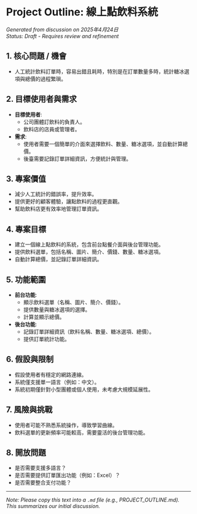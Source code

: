 # Project Outline: 線上點飲料系統

*Generated from discussion on 2025年4月24日*  
*Status: Draft - Requires review and refinement*

## 1. 核心問題 / 機會
*   人工統計飲料訂單時，容易出錯且耗時，特別是在訂單數量多時，統計糖冰選項與總價的過程繁瑣。

## 2. 目標使用者與需求
*   **目標使用者**: 
    - 公司團體訂飲料的負責人。
    - 飲料店的店員或管理者。
*   **需求**:
    - 使用者需要一個簡單的介面來選擇飲料、數量、糖冰選項，並自動計算總價。
    - 後臺需要記錄訂單詳細資訊，方便統計與管理。

## 3. 專案價值
*   減少人工統計的錯誤率，提升效率。
*   提供更好的顧客體驗，讓點飲料的過程更直觀。
*   幫助飲料店更有效率地管理訂單資訊。

## 4. 專案目標
*   建立一個線上點飲料的系統，包含前台點餐介面與後台管理功能。
*   提供飲料選單，包括名稱、圖片、簡介、價錢、數量、糖冰選項。
*   自動計算總價，並記錄訂單詳細資訊。

## 5. 功能範圍
*   **前台功能**:
    - 顯示飲料選單（名稱、圖片、簡介、價錢）。
    - 提供數量與糖冰選項的選擇。
    - 計算並顯示總價。
*   **後台功能**:
    - 記錄訂單詳細資訊（飲料名稱、數量、糖冰選項、總價）。
    - 提供訂單統計功能。

## 6. 假設與限制
*   假設使用者有穩定的網路連線。
*   系統僅支援單一語言（例如：中文）。
*   系統初期僅針對小型團體或個人使用，未考慮大規模延展性。

## 7. 風險與挑戰
*   使用者可能不熟悉系統操作，導致學習曲線。
*   飲料選單的更新頻率可能較高，需要靈活的後台管理功能。

## 8. 開放問題
*   是否需要支援多語言？
*   是否需要提供訂單匯出功能（例如：Excel）？
*   是否需要整合支付功能？

---

*Note: Please copy this text into a `.md` file (e.g., PROJECT_OUTLINE.md). This summarizes our initial discussion.*

